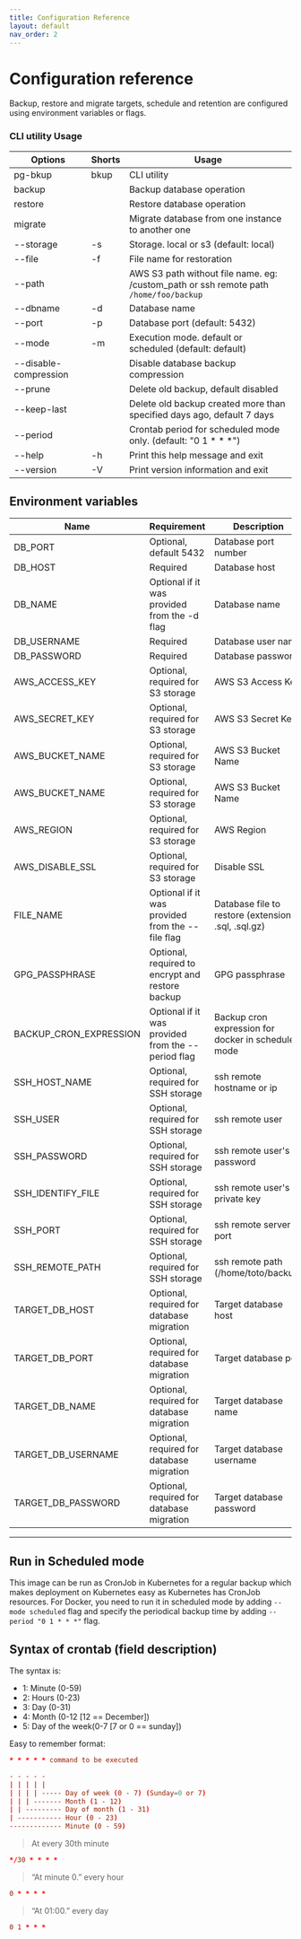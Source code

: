 ```yaml
---
title: Configuration Reference
layout: default
nav_order: 2
---
```


# Configuration reference

Backup, restore and migrate targets, schedule and retention are configured using environment variables or flags.





###  CLI utility Usage

| Options               | Shorts | Usage                                                                                  |
|-----------------------|--------|----------------------------------------------------------------------------------------|
| pg-bkup               | bkup   | CLI utility                                                                            |
| backup                |        | Backup database operation                                                              |
| restore               |        | Restore database operation                                                             |
| migrate               |        | Migrate database from one instance to another one                                      |
| --storage             | -s     | Storage. local or s3 (default: local)                                                  |
| --file                | -f     | File name for restoration                                                              |
| --path                |        | AWS S3 path without file name. eg: /custom_path  or ssh remote path `/home/foo/backup` |
| --dbname              | -d     | Database name                                                                          |
| --port                | -p     | Database port (default: 5432)                                                          |
| --mode                | -m     | Execution mode. default or scheduled (default: default)                                |
| --disable-compression |        | Disable database backup compression                                                    |
| --prune               |        | Delete old backup, default disabled                                                    |
| --keep-last           |        | Delete old backup created more than specified days ago, default 7 days                 |
| --period              |        | Crontab period for scheduled mode only. (default: "0 1 * * *")                         |
| --help                | -h     | Print this help message and exit                                                       |
| --version             | -V     | Print version information and exit                                                     |

## Environment variables

| Name                   | Requirement                                        | Description                                          |
|------------------------|----------------------------------------------------|------------------------------------------------------|
| DB_PORT                | Optional, default 5432                             | Database port number                                 |
| DB_HOST                | Required                                           | Database host                                        |
| DB_NAME                | Optional if it was provided from the -d flag       | Database name                                        |
| DB_USERNAME            | Required                                           | Database user name                                   |
| DB_PASSWORD            | Required                                           | Database password                                    |
| AWS_ACCESS_KEY         | Optional, required for S3 storage                  | AWS S3 Access Key                                    |
| AWS_SECRET_KEY         | Optional, required for S3 storage                  | AWS S3 Secret Key                                    |
| AWS_BUCKET_NAME        | Optional, required for S3 storage                  | AWS S3 Bucket Name                                   |
| AWS_BUCKET_NAME        | Optional, required for S3 storage                  | AWS S3 Bucket Name                                   |
| AWS_REGION             | Optional, required for S3 storage                  | AWS Region                                           |
| AWS_DISABLE_SSL        | Optional, required for S3 storage                  | Disable SSL                                          |
| FILE_NAME              | Optional if it was provided from the --file flag   | Database file to restore (extensions: .sql, .sql.gz) |
| GPG_PASSPHRASE         | Optional, required to encrypt and restore backup   | GPG passphrase                                       |
| BACKUP_CRON_EXPRESSION | Optional if it was provided from the --period flag | Backup cron expression for docker in scheduled mode  |
| SSH_HOST_NAME          | Optional, required for SSH storage                 | ssh remote hostname or ip                            |
| SSH_USER               | Optional, required for SSH storage                 | ssh remote user                                      |
| SSH_PASSWORD           | Optional, required for SSH storage                 | ssh remote user's password                           |
| SSH_IDENTIFY_FILE      | Optional, required for SSH storage                 | ssh remote user's private key                        |
| SSH_PORT               | Optional, required for SSH storage                 | ssh remote server port                               |
| SSH_REMOTE_PATH        | Optional, required for SSH storage                 | ssh remote path (/home/toto/backup)                  |
| TARGET_DB_HOST         | Optional, required for database migration          | Target database host                                 |
| TARGET_DB_PORT         | Optional, required for database migration          | Target database port                                 |
| TARGET_DB_NAME         | Optional, required for database migration          | Target database name                                 |
| TARGET_DB_USERNAME     | Optional, required for database migration          | Target database username                             |
| TARGET_DB_PASSWORD     | Optional, required for database migration          | Target database password                             |

---
## Run in Scheduled mode

This image can be run as CronJob in Kubernetes for a regular backup which makes deployment on Kubernetes easy as Kubernetes has CronJob resources.
For Docker, you need to run it in scheduled mode by adding `--mode scheduled` flag and specify the periodical backup time by adding `--period "0 1 * * *"` flag.

## Syntax of crontab (field description)

The syntax is:

- 1: Minute (0-59)
- 2: Hours (0-23)
- 3: Day (0-31)
- 4: Month (0-12 [12 == December])
- 5: Day of the week(0-7 [7 or 0 == sunday])

Easy to remember format:

```conf
* * * * * command to be executed
```

```conf
- - - - -
| | | | |
| | | | ----- Day of week (0 - 7) (Sunday=0 or 7)
| | | ------- Month (1 - 12)
| | --------- Day of month (1 - 31)
| ----------- Hour (0 - 23)
------------- Minute (0 - 59)
```

> At every 30th minute

```conf
*/30 * * * *
```
> “At minute 0.” every hour
```conf
0 * * * *
```

> “At 01:00.” every day

```conf
0 1 * * *
```